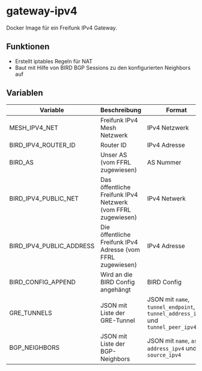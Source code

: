 # gateway-ipv4

Docker Image für ein Freifunk IPv4 Gateway.

## Funktionen

* Erstellt iptables Regeln für NAT
* Baut mit Hilfe von BIRD BGP Sessions zu den konfigurierten Neighbors auf

## Variablen

| Variable                 | Beschreibung                                                 | Format                                                                           | Standardwert | Benötigt           |
| ------------------------ | ------------------------------------------------------------ | -------------------------------------------------------------------------------- | ------------ | ------------------ |
| MESH_IPV4_NET            | Freifunk IPv4 Mesh Netzwerk                                  | IPv4 Netzwerk                                                                    | -            | :white_check_mark: |
| BIRD_IPV4_ROUTER_ID      | Router ID                                                    | IPv4 Adresse                                                                     | -            | :white_check_mark: |
| BIRD_AS                  | Unser AS (vom FFRL zugewiesen)                               | AS Nummer                                                                        | -            | :white_check_mark: |
| BIRD_IPV4_PUBLIC_NET     | Das öffentliche Freifunk IPv4 Netzwerk (vom FFRL zugewiesen) | IPv4 Netwerk                                                                     | -            | :white_check_mark: |
| BIRD_IPV4_PUBLIC_ADDRESS | Die öffentliche Freifunk IPv4 Adresse (vom FFRL zugewiesen)  | IPv4 Adresse                                                                     | -            | :white_check_mark: |
| BIRD_CONFIG_APPEND       | Wird an die BIRD Config angehängt                            | BIRD Config                                                                      | -            | :x:                |
| GRE_TUNNELS              | JSON mit Liste der GRE-Tunnel                                | JSON mit `name`, `tunnel_endpoint`, `tunnel_address_ipv4` und `tunnel_peer_ipv4` | -            | :x:                |
| BGP_NEIGHBORS            | JSON mit Liste der BGP-Neighbors                             | JSON mit `name`, `as`, `address_ipv4` und `source_ipv4`                          | -            | :x:                |
